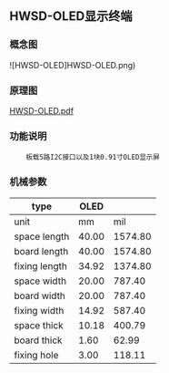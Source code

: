 ## HWSD-OLED显示终端

### 概念图

![HWSD-OLED]HWSD-OLED.png)

### 原理图

 [HWSD-OLED.pdf](HWSD-OLED.pdf) 

### 功能说明

		板载5路I2C接口以及1块0.91寸OLED显示屏

### 机械参数

| type          | OLED  |         |
| ------------- | ----- | ------- |
| unit          | mm    | mil     |
| space length  | 40.00 | 1574.80 |
| board length  | 40.00 | 1574.80 |
| fixing length | 34.92 | 1374.80 |
| space width   | 20.00 | 787.40  |
| board width   | 20.00 | 787.40  |
| fixing width  | 14.92 | 587.40  |
| space thick   | 10.18 | 400.79  |
| board thick   | 1.60  | 62.99   |
| fixing hole   | 3.00  | 118.11  |
